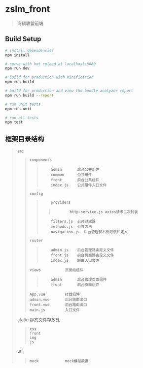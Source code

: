 # zslm_front

> 专硕联盟前端

## Build Setup

``` bash
# install dependencies
npm install

# serve with hot reload at localhost:8080
npm run dev

# build for production with minification
npm run build

# build for production and view the bundle analyzer report
npm run build --report

# run unit tests
npm run unit

# run all tests
npm test
```

## 框架目录结构

> src
>>     components
>>>         admin       后台公共组件
>>>         common      公共组件
>>>         front       前台公共组件
>>>         index.js    公共组件入口文件
>>     config
>>>         providers
>>>>            http-service.js axios请求二次封装      
>>>         filters.js  公共过滤器
>>>         methods.js  公共方法
>>>         navigation.js  后台管理员右侧导航栏定义
>>     router      
>>>         admin.js    后台管理路由定义文件
>>>         front.js    前台页面路由定义文件
>>>         index.js    路由入口文件
>>     views           页面级组件
>>>         admin       后台管理页面组件
>>>         front       前台页面组件
>>     App.vue         挂载组件
>>     admin.vue       后台路由出口
>>     front.vue       前台路由出口
>>     main.js         入口文件 
> static              静态文件存放处
>>     css           
>>     front
>>     img
>>     js 
> util             
>>     mock            mock模拟数据

